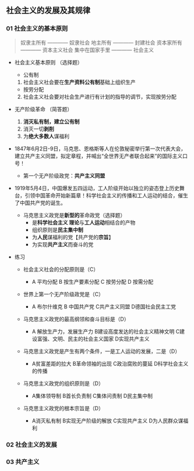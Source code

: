 ## 社会主义的发展及其规律

### 01 社会主义的基本原则

> 奴隶主所有 ———— 奴隶社会
> 地主所有 ———— 封建社会
> 资本家所有 ———— 资本主义社会
> 集中在国家手里 ———— 社会主义

- 社会主义基本原则 （选择题）
    - 公有制
    1. 社会主义社会要在**生产资料公有制**基础上组织生产
    - 按劳分配
    2. 社会主义社会要对社会生产进行有计划的指导的调节，实现按劳分配

- 无产阶级革命 （简答题）
    1. **消灭私有制，建立公有制**
    2. 消灭一切**剥削**
    3. 为**绝大多数人**谋福利

- 1847年6月2日-9日，马克思、恩格斯等人在伦敦秘密举行第一次代表大会，建立共产主义同盟，拟定章程，并喊出“全世界无产者联合起来”的国际主义口号！
    - 第一个无产阶级政党：**共产主义同盟**

- 1919年5月4日，中国爆发五四运动，工人阶级开始以独立的姿态登上历史舞台，引领中国革命开始新篇章！科学社会主义的传播和工人运动的结合，催生了中国共产党的诞生。
    - 马克思主义政党是**新型的**革命政党（选择题）
        - 是**科学社会主义 理论**与**工人运动**相结合的产物
        - 组织原则是**民主集中制**
        - 为**人民**谋福利的党【共产党的**宗旨**】
        - 为实现**共产主义**而奋斗的党

- 练习
    - 社会主义社会的分配原则是（C）
        - A 平均分配  B 按生产要素分配  C 按劳分配  D 按需分配

    - 世界上第一个无产阶级政党是（C）
        - A 布尔什维克  B 中国共产党  C共产主义同盟  D德国社会民主工党

    - 马克思主义政党的最高纲领和奋斗目标是（D）
        - A 解放生产力，发展生产力  B建设高度发达的社会主义精神文明  C建设富强、文明、民主的社会主义国家  D实现共产主义

    - 马克思主义政党是产生有两个条件，一是工人运动的发展，二是（D）
        - A贫富差距的拉大  B革命领袖的出现  C政治腐败的蔓延  D科学社会主义的传播

    - 马克思主义政党的组织原则是（D）
        - A集体领导制  B首长负责制   C集体问责制  D民主集中制

    - 马克思主义政党的根本宗旨是（D）
        - A消灭私有制  B实现无产阶级的解放  C实现共产主义  D为人民群众谋福利

### 02 社会主义的发展

### 03 共产主义